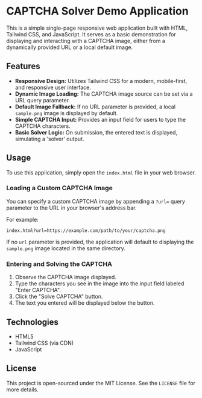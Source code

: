 # CAPTCHA Solver Demo Application

This is a simple single-page responsive web application built with HTML, Tailwind CSS, and JavaScript. It serves as a basic demonstration for displaying and interacting with a CAPTCHA image, either from a dynamically provided URL or a local default image.

## Features
- **Responsive Design:** Utilizes Tailwind CSS for a modern, mobile-first, and responsive user interface.
- **Dynamic Image Loading:** The CAPTCHA image source can be set via a URL query parameter.
- **Default Image Fallback:** If no URL parameter is provided, a local `sample.png` image is displayed by default.
- **Simple CAPTCHA Input:** Provides an input field for users to type the CAPTCHA characters.
- **Basic Solver Logic:** On submission, the entered text is displayed, simulating a 'solver' output.

## Usage
To use this application, simply open the `index.html` file in your web browser.

### Loading a Custom CAPTCHA Image
You can specify a custom CAPTCHA image by appending a `?url=` query parameter to the URL in your browser's address bar.

For example:
```plaintext
index.html?url=https://example.com/path/to/your/captcha.png
```

If no `url` parameter is provided, the application will default to displaying the `sample.png` image located in the same directory.

### Entering and Solving the CAPTCHA
1.  Observe the CAPTCHA image displayed.
2.  Type the characters you see in the image into the input field labeled "Enter CAPTCHA".
3.  Click the "Solve CAPTCHA" button.
4.  The text you entered will be displayed below the button.

## Technologies
- HTML5
- Tailwind CSS (via CDN)
- JavaScript

## License
This project is open-sourced under the MIT License. See the `LICENSE` file for more details.